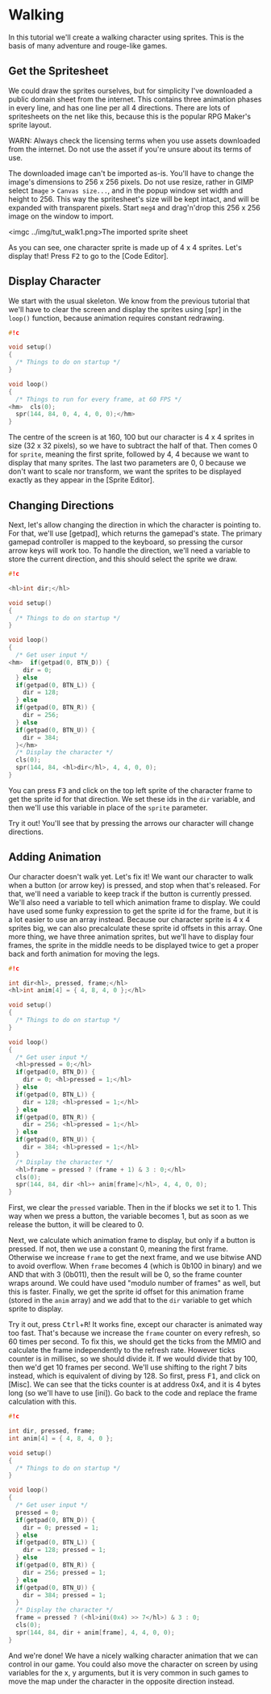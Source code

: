 Walking
=======

In this tutorial we'll create a walking character using sprites. This is the basis of many adventure and rouge-like games.

Get the Spritesheet
-------------------

We could draw the sprites ourselves, but for simplicity I've downloaded a public domain sheet from the internet. This contains
three animation phases in every line, and has one line per all 4 directions. There are lots of spritesheets on the net like this,
because this is the popular RPG Maker's sprite layout.

WARN: Always check the licensing terms when you use assets downloaded from the internet. Do not use the asset if you're
unsure about its terms of use.

The downloaded image can't be imported as-is. You'll have to change the image's dimensions to 256 x 256 pixels. Do not use resize,
rather in GIMP select `Image` > `Canvas size...`, and in the popup window set width and height to 256. This way the spritesheet's
size will be kept intact, and will be expanded with transparent pixels. Start `meg4` and drag'n'drop this 256 x 256 image on the
window to import.

<imgc ../img/tut_walk1.png><fig>The imported sprite sheet</fig>

As you can see, one character sprite is made up of 4 x 4 sprites. Let's display that! Press <kbd>F2</kbd> to go to the [Code Editor].

Display Character
-----------------

We start with the usual skeleton. We know from the previous tutorial that we'll have to clear the screen and display the sprites
using [spr] in the `loop()` function, because animation requires constant redrawing.

```c
#!c

void setup()
{
  /* Things to do on startup */
}

void loop()
{
  /* Things to run for every frame, at 60 FPS */
<hm>  cls(0);
  spr(144, 84, 0, 4, 4, 0, 0);</hm>
}
```

The centre of the screen is at 160, 100 but our character is 4 x 4 sprites in size (32 x 32 pixels), so we have to subtract the
half of that. Then comes 0 for `sprite`, meaning the first sprite, followed by 4, 4 because we want to display that many sprites.
The last two parameters are 0, 0 because we don't want to scale nor transform, we want the sprites to be displayed exactly as they
appear in the [Sprite Editor].

Changing Directions
-------------------

Next, let's allow changing the direction in which the character is pointing to. For that, we'll use [getpad], which returns the
gamepad's state. The primary gamepad controller is mapped to the keyboard, so pressing the cursor arrow keys will work too. To
handle the direction, we'll need a variable to store the current direction, and this should select the sprite we draw.

```c
#!c

<hl>int dir;</hl>

void setup()
{
  /* Things to do on startup */
}

void loop()
{
  /* Get user input */
<hm>  if(getpad(0, BTN_D)) {
    dir = 0;
  } else
  if(getpad(0, BTN_L)) {
    dir = 128;
  } else
  if(getpad(0, BTN_R)) {
    dir = 256;
  } else
  if(getpad(0, BTN_U)) {
    dir = 384;
  }</hm>
  /* Display the character */
  cls(0);
  spr(144, 84, <hl>dir</hl>, 4, 4, 0, 0);
}
```

You can press <kbd>F3</kbd> and click on the top left sprite of the character frame to get the sprite id for that
direction. We set these ids in the `dir` variable, and then we'll use this variable in place of the `sprite` parameter.

Try it out! You'll see that by pressing the arrows our character will change directions.

Adding Animation
----------------

Our character doesn't walk yet. Let's fix it! We want our character to walk when a button (or arrow key) is pressed, and stop
when that's released. For that, we'll need a variable to keep track if the button is currently pressed. We'll also need a variable
to tell which animation frame to display. We could have used some funky expression to get the sprite id for the frame, but it
is a lot easier to use an array instead. Because our character sprite is 4 x 4 sprites big, we can also precalculate these sprite
id offsets in this array. One more thing, we have three animation sprites, but we'll have to display four frames, the sprite in the
middle needs to be displayed twice to get a proper back and forth animation for moving the legs.

```c
#!c

int dir<hl>, pressed, frame;</hl>
<hl>int anim[4] = { 4, 8, 4, 0 };</hl>

void setup()
{
  /* Things to do on startup */
}

void loop()
{
  /* Get user input */
  <hl>pressed = 0;</hl>
  if(getpad(0, BTN_D)) {
    dir = 0; <hl>pressed = 1;</hl>
  } else
  if(getpad(0, BTN_L)) {
    dir = 128; <hl>pressed = 1;</hl>
  } else
  if(getpad(0, BTN_R)) {
    dir = 256; <hl>pressed = 1;</hl>
  } else
  if(getpad(0, BTN_U)) {
    dir = 384; <hl>pressed = 1;</hl>
  }
  /* Display the character */
  <hl>frame = pressed ? (frame + 1) & 3 : 0;</hl>
  cls(0);
  spr(144, 84, dir <hl>+ anim[frame]</hl>, 4, 4, 0, 0);
}
```

First, we clear the `pressed` variable. Then in the if blocks we set it to 1. This way when we press a button, the variable
becomes 1, but as soon as we release the button, it will be cleared to 0.

Next, we calculate which animation frame to display, but only if a button is pressed. If not, then we use a constant 0, meaning
the first frame. Otherwise we increase `frame` to get the next frame, and we use bitwise AND to avoid overflow. When `frame`
becomes 4 (which is 0b100 in binary) and we AND that with 3 (0b011), then the result will be 0, so the frame counter wraps around.
We could have used "modulo number of frames" as well, but this is faster. Finally, we get the sprite id offset for this animation
frame (stored in the `anim` array) and we add that to the `dir` variable to get which sprite to display.

Try it out, press <kbd>Ctrl</kbd>+<kbd>R</kbd>! It works fine, except our character is animated way too fast. That's because we
increase the `frame` counter on every refresh, so 60 times per second. To fix this, we should get the ticks from the MMIO and
calculate the frame independently to the refresh rate. However ticks counter is in millisec, so we should divide it. If we would
divide that by 100, then we'd get 10 frames per second. We'll use shifting to the right 7 bits instead, which is equivalent of
diving by 128. So first, press <kbd>F1</kbd>, and click on [Misc]. We can see that the ticks counter is at address 0x4, and it
is 4 bytes long (so we'll have to use [ini]). Go back to the code and replace the frame calculation with this.

```c
#!c

int dir, pressed, frame;
int anim[4] = { 4, 8, 4, 0 };

void setup()
{
  /* Things to do on startup */
}

void loop()
{
  /* Get user input */
  pressed = 0;
  if(getpad(0, BTN_D)) {
    dir = 0; pressed = 1;
  } else
  if(getpad(0, BTN_L)) {
    dir = 128; pressed = 1;
  } else
  if(getpad(0, BTN_R)) {
    dir = 256; pressed = 1;
  } else
  if(getpad(0, BTN_U)) {
    dir = 384; pressed = 1;
  }
  /* Display the character */
  frame = pressed ? (<hl>ini(0x4) >> 7</hl>) & 3 : 0;
  cls(0);
  spr(144, 84, dir + anim[frame], 4, 4, 0, 0);
}
```

And we're done! We have a nicely walking character animation that we can control in our game. You could also move the character
on screen by using variables for the x, y arguments, but it is very common in such games to move the map under the character in
the opposite direction instead.

